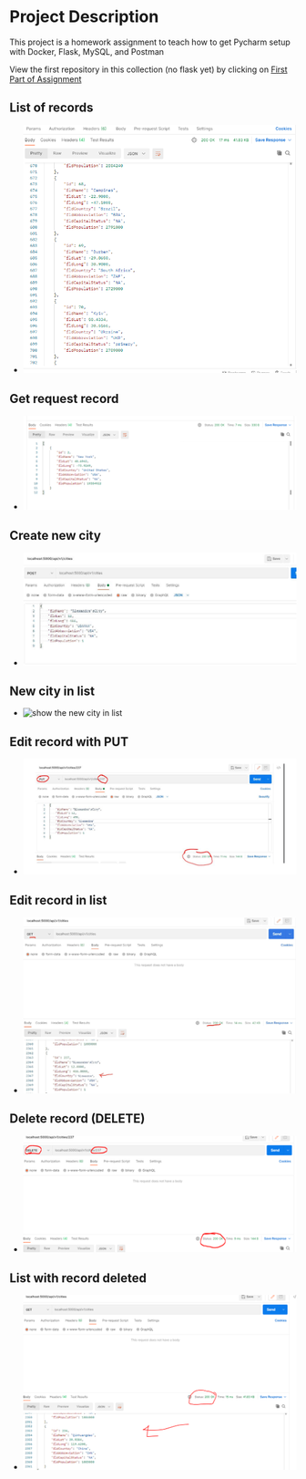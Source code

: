 # Project Description
This project is a homework assignment to teach how to get Pycharm setup with Docker, Flask, MySQL, and Postman

View the first repository in this collection (no flask yet) by clicking on [First Part of Assignment](https://github.com/af428/PythonDockerFlaskPycharm)




## List of records
* ![list of records in postman](screenshots/postmanrecords.PNG)

## Get request record
* ![get request record in postman](screenshots/getrecord.PNG)

## Create new city
* ![new city created shown in postman](screenshots/createnewcity.jpg)

## New city in list
* ![show the new city in list](screenshots/newcitylsting.png)

## Edit record with PUT
* ![editing record with put postman screenshot](screenshots/editingput.png)

## Edit record in list
* ![editing a record in the list postman screenshot](screenshots/editedrecordlist.jpg)

## Delete record (DELETE)
* ![deleting a record with DELETE postman screenshot](screenshots/delete.PNG)

## List with record deleted
* ![deleted record not in listing postman screenshot](screenshots/recordeddelete.PNG)

